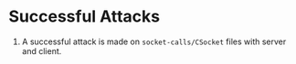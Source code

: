 # Successful Attacks

1. A successful attack is made on `socket-calls/CSocket` files with server and client.
